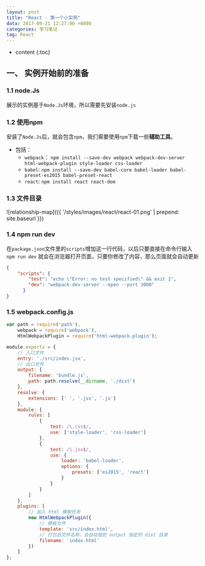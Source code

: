 ```yaml
---
layout: post
title: "React - 第一个小实例"
data: 2017-09-21 12:27:00 +0800
categories: 学习笔记
tag: React
---
```

* content
{:toc}

<!-- more -->

## 一、 实例开始前的准备

### 1.1 node.Js

展示的实例基于`Node.Js`环境，所以需要先安装`node.js`

### 1.2 使用npm

安装了`Node.Js`后，就会包含`npm`，我们需要使用`npm`下载一些**辅助工具**。

* 包括：
    * `webpack`： `npm install --save-dev webpack webpack-dev-server html-webpack-plugin style-loader css-loader`
    * `babel`: `npm install --save-dev babel-core babel-loader babel-preset-es2015 babel-preset-react`
    * `react`: `npm install react react-dom`

### 1.3 文件目录

![relationship-map]({{ '/styles/images/react/react-01.png' | prepend: site.baseurl }})

### 1.4 npm run dev

在`package.json`文件里的`scripts`增加这一行代码，以后只要直接在命令行输入`npm run dev` 就会在浏览器打开页面，只要你修改了内容，那么页面就会自动更新

```json
{
    "scripts": {
        "test": "echo \"Error: no test specified\" && exit 1",
        "dev": "webpack-dev-server --open --port 3000"
      }
}
```

### 1.5 webpack.config.js

```js
var path = require('path'),
    webpack = require('webpack'),
    HtmlWebpackPlugin = require('html-webpack-plugin');

module.exports = {
    // 入口文件
    entry: './src/index.jsx',
    // 出口文件
    output: {
        filename: 'bundle.js',
        path: path.resolve(__dirname, './dist')
    },
    resolve: {
        extensions: [' ', '.jsx', '.js']
    },
    module: {
        rules: [
            {
                test: /\.css$/,
                use: ['style-loader', 'css-loader']
            },
            {
                test: /\.jsx$/,
                use: {
                    loader: 'babel-loader',
                    options: {
                        presets: ['es2015', 'react']
                    }
                }
            }
        ]
    },
    plugins: [
        // 加入 html 模板任务
        new HtmlWebpackPlugin({
            // 模板文件
            template: 'src/index.html',
            // 打包后文件名称，会自动放到 output 指定的 dist 目录
            filename: 'index.html'
        })
    ]
};
```
